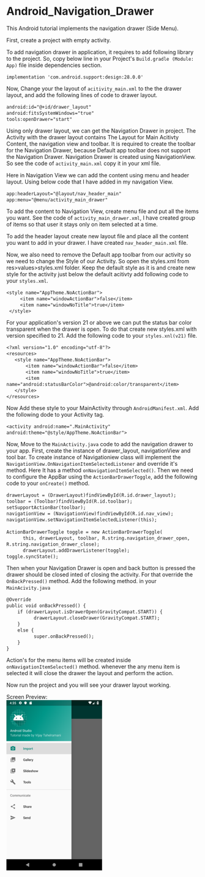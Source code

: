 # Android_Navigation_Drawer
This Android tutorial implements the navigation drawer (Side Menu).

First, create a project with empty activity.

To add navigation drawer in application, it requires to add following library to the  project. So, copy below line in your Project's ```Build.gradle (Module: App)``` file inside dependencies section.
```
implementation 'com.android.support:design:28.0.0'
```
Now, Change your the layout of ```acitivity_main.xml``` to the the drawer layout, and add the following lines of code to drawer layout.
```
android:id="@+id/drawer_layout"
android:fitsSystemWindows="true"
tools:openDrawer="start"
```
Using only drawer layout, we can get the Navigation Drawer in project.
The Activity with the drawer layout contains The Layout for Main Acitivty Content, the navigation view and toolbar. It is required to create the toolbar for the Navigation Drawer, because Default app toolbar does not support the Navigation Drawer.
Navigation Drawer is created using NavigationView.
So see the code of ```activity_main.xml``` copy it in your xml file.

Here in Navigation View we can add the content using menu and header layout. Using below code that I have added in my navigation View.
```
app:headerLayout="@layout/nav_header_main"
app:menu="@menu/activity_main_drawer"
```

To add the content to Navigation View, create menu file and put all the items you want. See the code of ```activity_main_drawer.xml```, I have created group of items so that user it stays only on item selected at a time.

To add the header layout create new layout file and place all the content you want to add in your drawer. I have created ```nav_header_main.xml``` file.

Now, we also need to remove the Default app toolbar from our activity so we need to change the Style of our Activity. So open the styles.xml from res>values>styles.xml folder. Keep the default style as it is and create new style for the activity just below the default acitivty add following code to your ```styles.xml```.
```
<style name="AppTheme.NoActionBar">
     <item name="windowActionBar">false</item>
     <item name="windowNoTitle">true</item>
 </style>
 ```
 
 For your application's version 21 or above we can put the status bar color transparent when the drawer is open. To do that create new styles.xml with version specified to 21.
 Add the following code to your ```styles.xnl(v21)``` file.
 ```
 <?xml version="1.0" encoding="utf-8"?>
<resources>
    <style name="AppTheme.NoActionBar">
        <item name="windowActionBar">false</item>
        <item name="windowNoTitle">true</item>
        <item name="android:statusBarColor">@android:color/transparent</item>
    </style>
</resources>
```
Now Add these style to your MainActivity through ```AndroidManifest.xml```. Add the following dode to your Activity tag.
```
<activity android:name=".MainActivity" android:theme="@style/AppTheme.NoActionBar">
```
Now, Move to the ```MainActivity.java``` code to add the navigation drawer to your app.
First, create the instance of drawer_layout, navigationView and tool bar. To create instance of Navigationiew class will implement the ```NavigationView.OnNavigationItemSelectedListener``` and override it's method. Here It has a method ```onNavigationItemSelected()```. Then we need to configure the AppBar using the ```ActionBarDrawerToggle```, add the following code to your ```onCreate()``` method.
```
drawerLayout = (DrawerLayout)findViewById(R.id.drawer_layout);
toolbar = (Toolbar)findViewById(R.id.toolbar);
setSupportActionBar(toolbar);
navigationView = (NavigationView)findViewById(R.id.nav_view);
navigationView.setNavigationItemSelectedListener(this);

ActionBarDrawerToggle toggle = new ActionBarDrawerToggle(
      this, drawerLayout, toolbar, R.string.navigation_drawer_open, R.string.navigation_drawer_close);
      drawerLayout.addDrawerListener(toggle);
toggle.syncState();
```

Then when your Navigation Drawer is open and back button is pressed the drawer should be closed inted of closing the activity.
For that override the ```OnBackPressed()``` method.
Add the following method. in your ```MainAcivity.java```
```
@Override
public void onBackPressed() {
    if (drawerLayout.isDrawerOpen(GravityCompat.START)) {
          drawerLayout.closeDrawer(GravityCompat.START);
    } 
    else {
          super.onBackPressed();
    }
}
```
Action's for the menu items will be created inside ```onNavigationItemSelected()``` method. whenever the any menu item is selected it will close the drawer the layout and perform the action.

Now run the project and you will see your drawer layout working.

Screen Preview:<br/>
<img src="https://github.com/Vijay-Tahelramani/Android_Navigation_Drawer/blob/master/Images/sidemenu.png" width="250" />
